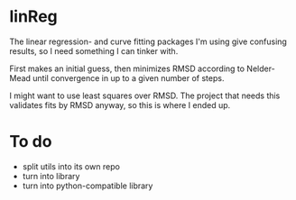 # linReg
The linear regression- and curve fitting packages I'm using give confusing results,
so I need something I can tinker with.

First makes an initial guess, 
then minimizes RMSD according to Nelder-Mead 
until convergence in up to a given number of steps.

I might want to use least squares over RMSD.
The project that needs this validates fits by RMSD anyway,
so this is where I ended up.

# To do
* split utils into its own repo
* turn into library
* turn into python-compatible library
